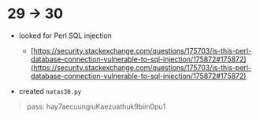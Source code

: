 # 29 -> 30

- looked for Perl SQL injection
    - [https://security.stackexchange.com/questions/175703/is-this-perl-database-connection-vulnerable-to-sql-injection/175872#175872](https://security.stackexchange.com/questions/175703/is-this-perl-database-connection-vulnerable-to-sql-injection/175872#175872)

- created `natas30.py`

> pass: hay7aecuungiuKaezuathuk9biin0pu1
